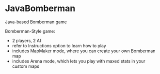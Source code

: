 # JavaBomberman
Java-based Bomberman game

Bomberman-Style game:
- 2 players, 2 AI
- refer to Instructions option to learn how to play
- includes MapMaker mode, where you can create your own Bomberman map
- includes Arena mode, which lets you play with maxed stats in your custom maps

